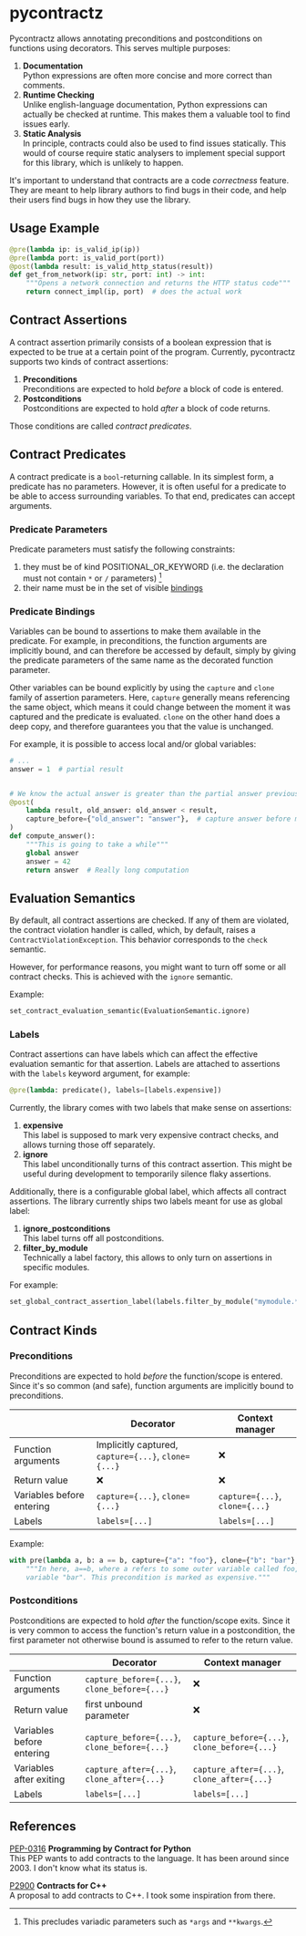 # pycontractz

Pycontractz allows annotating preconditions and postconditions on functions using decorators.
This serves multiple purposes:

1. **Documentation**  
   Python expressions are often more concise and more correct than comments.
2. **Runtime Checking**  
   Unlike english-language documentation, Python expressions can actually be checked at runtime.
   This makes them a valuable tool to find issues early.
3. **Static Analysis**  
   In principle, contracts could also be used to find issues statically. This would of course
   require static analysers to implement special support for this library, which is unlikely to
   happen.

It's important to understand that contracts are a code *correctness* feature. They are meant to
help library authors to find bugs in their code, and help their users find bugs in how they use
the library.

## Usage Example

```python
@pre(lambda ip: is_valid_ip(ip))
@pre(lambda port: is_valid_port(port))
@post(lambda result: is_valid_http_status(result))
def get_from_network(ip: str, port: int) -> int:
    """Opens a network connection and returns the HTTP status code"""
    return connect_impl(ip, port)  # does the actual work
```

## Contract Assertions

A contract assertion primarily consists of a boolean expression that is expected to be true at
a certain point of the program. Currently, pycontractz supports two kinds of contract assertions:

1. **Preconditions**  
   Preconditions are expected to hold _before_ a block of code is entered.
2. **Postconditions**  
   Postconditions are expected to hold _after_ a block of code returns.

Those conditions are called _contract predicates_.

## Contract Predicates

A contract predicate is a `bool`-returning callable. In its simplest form, a predicate has no
parameters. However, it is often useful for a predicate to be able to access surrounding variables.
To that end, predicates can accept arguments.

### Predicate Parameters

Predicate parameters must satisfy the following constraints:

1. they must be of kind POSITIONAL_OR_KEYWORD (i.e. the declaration must not contain `*` or `/`
   parameters) [^1]
2. their name must be in the set of visible [bindings](#anchor-bindings)

[^1]: This precludes variadic parameters such as `*args` and `**kwargs`.

<a name="anchor-bindings"></a>

### Predicate Bindings

Variables can be bound to assertions to make them available in the predicate. For example, in
preconditions, the function arguments are implicitly bound, and can therefore be accessed by default,
simply by giving the predicate parameters of the same name as the decorated function parameter.

Other variables can be bound explicitly by using the `capture` and `clone` family of assertion
parameters. Here, `capture` generally means referencing the same object, which means it could change
between the moment it was captured and the predicate is evaluated. `clone` on the other hand does
a deep copy, and therefore guarantees you that the value is unchanged.

For example, it is possible to access local and/or global variables:

```python
# ...
answer = 1  # partial result


# We know the actual answer is greater than the partial answer previously computed
@post(
    lambda result, old_answer: old_answer < result,
    capture_before={"old_answer": "answer"},  # capture answer before modification
)
def compute_answer():
    """This is going to take a while"""
    global answer
    answer = 42
    return answer  # Really long computation

```

## Evaluation Semantics

By default, all contract assertions are checked. If any of them are violated, the contract
violation handler is called, which, by default, raises a `ContractViolationException`. This
behavior corresponds to the `check` semantic.

However, for performance reasons, you might want to turn off some or all contract checks. This is
achieved with the `ignore` semantic.

Example:

```python
set_contract_evaluation_semantic(EvaluationSemantic.ignore)
```

### Labels

Contract assertions can have labels which can affect the effective evaluation semantic for that
assertion. Labels are attached to assertions with the `labels` keyword argument, for example:

```python
@pre(lambda: predicate(), labels=[labels.expensive])
```

Currently, the library comes with two labels that make sense on assertions:

1. **expensive**  
   This label is supposed to mark very expensive contract checks, and allows turning those off
   separately.
2. **ignore**  
   This label unconditionally turns of this contract assertion. This might be useful during
   development to temporarily silence flaky assertions.

Additionally, there is a configurable global label, which affects all contract assertions. The
library currently ships two labels meant for use as global label:

1. **ignore_postconditions**  
   This label turns off all postconditions.
2. **filter_by_module**  
   Technically a label factory, this allows to only turn on assertions in specific modules.

For example:

```python
set_global_contract_assertion_label(labels.filter_by_module("mymodule.*"))
```

## Contract Kinds

### Preconditions

Preconditions are expected to hold _before_ the function/scope is entered. Since it's so common
(and safe), function arguments are implicitly bound to preconditions.

|                           | Decorator                                           | Context manager                |
|---------------------------|-----------------------------------------------------|--------------------------------|
| Function arguments        | Implicitly captured, `capture={...}`, `clone={...}` | ❌                              |
| Return value              | ❌                                                   | ❌                              |
| Variables before entering | `capture={...}`, `clone={...}`                      | `capture={...}`, `clone={...}` |
| Labels                    | `labels=[...]`                                      | `labels=[...]`                 |

Example:

```python
with pre(lambda a, b: a == b, capture={"a": "foo"}, clone={"b": "bar"}, labels=[labels.expensive]):
    """In here, a==b, where a refers to some outer variable called foo, and b is a deep copy of
    variable "bar". This precondition is marked as expensive."""
```

### Postconditions

Postconditions are expected to hold _after_ the function/scope exits. Since it is very common to
access the function's return value in a postcondition, the first parameter not otherwise bound is
assumed to refer to the return value.

|                           | Decorator                                    | Context manager                              |
|---------------------------|----------------------------------------------|----------------------------------------------|
| Function arguments        | `capture_before={...}`, `clone_before={...}` | ❌                                            |
| Return value              | first unbound parameter                      | ❌                                            |
| Variables before entering | `capture_before={...}`, `clone_before={...}` | `capture_before={...}`, `clone_before={...}` |
| Variables after exiting   | `capture_after={...}`, `clone_after={...}`   | `capture_after={...}`, `clone_after={...}`   |
| Labels                    | `labels=[...]`                               | `labels=[...]`                               |

## References

[PEP-0316](https://peps.python.org/pep-0316/) **Programming by Contract for Python**  
This PEP wants to add contracts to the language. It has been around since 2003. I don't know what
its status is.

[P2900](https://wg21.link/p2900) **Contracts for C++**  
A proposal to add contracts to C++. I took some inspiration from there.